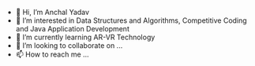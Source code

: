 - 👋 Hi, I’m Anchal Yadav
- 👀 I’m interested in Data Structures and Algorithms, Competitive Coding and Java Application Development
- 🌱 I’m currently learning AR-VR Technology 
- 💞️ I’m looking to collaborate on ...
- 📫 How to reach me ...


<!---
anchal20198071/anchal20198071 is a ✨ special ✨ repository because its `README.md` (this file) appears on your GitHub profile.
You can click the Preview link to take a look at your changes.
--->
